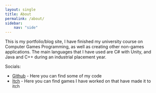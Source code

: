```yaml
---
layout: single
title: About
permalink: /about/
sidebar:
    nav: "side"
---
```


This is my portfolio/blog site, I have finished my university course on Computer Games Programming, as well as creating other non-games applications. The main languages that I have used are C# with Unity, and Java and C++ during an industrial placement year.

Socials:
<ul>
    <li><a href="https://github.com/Skuuully">Github</a> - Here you can find some of my code</li>
    <li><a href="https://skuuully.itch.io">Itch</a> - Here you can find games I have worked on that have made it to itch</li>
</ul>

